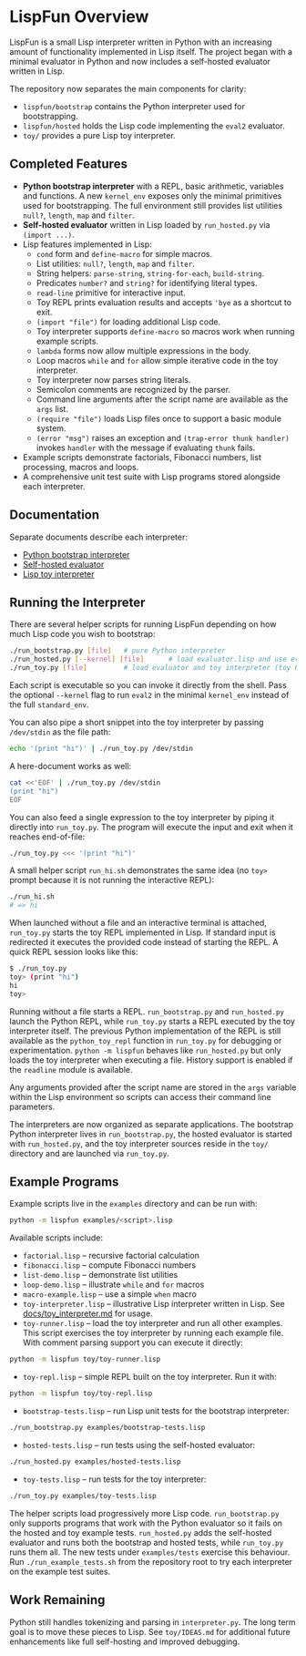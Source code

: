 # LispFun Overview

LispFun is a small Lisp interpreter written in Python with an increasing amount of functionality implemented in Lisp itself. The project began with a minimal evaluator in Python and now includes a self-hosted evaluator written in Lisp.

The repository now separates the main components for clarity:

- `lispfun/bootstrap` contains the Python interpreter used for bootstrapping.
- `lispfun/hosted` holds the Lisp code implementing the `eval2` evaluator.
- `toy/` provides a pure Lisp toy interpreter.

## Completed Features

- **Python bootstrap interpreter** with a REPL, basic arithmetic, variables and functions. A new `kernel_env` exposes only the minimal primitives used for bootstrapping. The full environment still provides list utilities `null?`, `length`, `map` and `filter`.
- **Self-hosted evaluator** written in Lisp loaded by `run_hosted.py` via `(import ...)`.
- Lisp features implemented in Lisp:
  - `cond` form and `define-macro` for simple macros.
  - List utilities: `null?`, `length`, `map` and `filter`.
  - String helpers: `parse-string`, `string-for-each`, `build-string`.
  - Predicates `number?` and `string?` for identifying literal types.
  - `read-line` primitive for interactive input.
  - Toy REPL prints evaluation results and accepts `'bye` as a shortcut to exit.
  - `(import "file")` for loading additional Lisp code.
  - Toy interpreter supports `define-macro` so macros work when running example scripts.
  - `lambda` forms now allow multiple expressions in the body.
  - Loop macros `while` and `for` allow simple iterative code in the toy interpreter.
  - Toy interpreter now parses string literals.
  - Semicolon comments are recognized by the parser.
  - Command line arguments after the script name are available as the `args` list.
  - `(require "file")` loads Lisp files once to support a basic module system.
  - `(error "msg")` raises an exception and `(trap-error thunk handler)`
    invokes `handler` with the message if evaluating `thunk` fails.
- Example scripts demonstrate factorials, Fibonacci numbers, list processing, macros and loops.
- A comprehensive unit test suite with Lisp programs stored alongside each interpreter.

## Documentation

Separate documents describe each interpreter:

- [Python bootstrap interpreter](docs/bootstrap_interpreter.md)
- [Self-hosted evaluator](docs/self_hosted_evaluator.md)
- [Lisp toy interpreter](docs/toy_interpreter.md)

## Running the Interpreter

There are several helper scripts for running LispFun depending on how much Lisp code
you wish to bootstrap:

```bash
./run_bootstrap.py [file]   # pure Python interpreter
./run_hosted.py [--kernel] [file]      # load evaluator.lisp and use eval2
./run_toy.py [file]         # load evaluator and toy interpreter (toy REPL)
```
Each script is executable so you can invoke it directly from the shell.
Pass the optional ``--kernel`` flag to run ``eval2`` in the minimal
``kernel_env`` instead of the full ``standard_env``.

You can also pipe a short snippet into the toy interpreter by passing
`/dev/stdin` as the file path:

```bash
echo '(print "hi")' | ./run_toy.py /dev/stdin
```

A here-document works as well:

```bash
cat <<'EOF' | ./run_toy.py /dev/stdin
(print "hi")
EOF
```

You can also feed a single expression to the toy interpreter by piping it
directly into `run_toy.py`. The program will execute the input and exit
when it reaches end-of-file:

```bash
./run_toy.py <<< '(print "hi")'
```

A small helper script `run_hi.sh` demonstrates the same idea (no `toy>` prompt
because it is not running the interactive REPL):

```bash
./run_hi.sh
# => hi
```

When launched without a file and an interactive terminal is attached,
`run_toy.py` starts the toy REPL implemented in Lisp. If standard input is redirected it
executes the provided code instead of starting the REPL.  A quick REPL
session looks like this:

```bash
$ ./run_toy.py
toy> (print "hi")
hi
toy>
```

Running without a file starts a REPL. `run_bootstrap.py` and `run_hosted.py`
launch the Python REPL, while `run_toy.py` starts a REPL executed by the toy
interpreter itself. The previous Python implementation of the REPL is still
available as the `python_toy_repl` function in `run_toy.py` for debugging or
experimentation.
`python -m lispfun` behaves like `run_hosted.py` but only loads the toy
interpreter when executing a file. History support is enabled if the `readline`
module is available.

Any arguments provided after the script name are stored in the `args` variable
within the Lisp environment so scripts can access their command line parameters.

The interpreters are now organized as separate applications. The bootstrap
Python interpreter lives in `run_bootstrap.py`, the hosted evaluator is started
with `run_hosted.py`, and the toy interpreter sources reside in the `toy/`
directory and are launched via `run_toy.py`.

## Example Programs

Example scripts live in the `examples` directory and can be run with:

```bash
python -m lispfun examples/<script>.lisp
```

Available scripts include:

- `factorial.lisp` – recursive factorial calculation
- `fibonacci.lisp` – compute Fibonacci numbers
- `list-demo.lisp` – demonstrate list utilities
- `loop-demo.lisp` – illustrate `while` and `for` macros
- `macro-example.lisp` – use a simple `when` macro
- `toy-interpreter.lisp` – illustrative Lisp interpreter written in Lisp. See [docs/toy_interpreter.md](docs/toy_interpreter.md) for usage.
- `toy-runner.lisp` – load the toy interpreter and run all other examples.
  This script exercises the toy interpreter by running each example file.
  With comment parsing support you can execute it directly:

```bash
python -m lispfun toy/toy-runner.lisp
```
- `toy-repl.lisp` – simple REPL built on the toy interpreter. Run it with:

```bash
python -m lispfun toy/toy-repl.lisp
```
- `bootstrap-tests.lisp` – run Lisp unit tests for the bootstrap interpreter:

```bash
./run_bootstrap.py examples/bootstrap-tests.lisp
```
- `hosted-tests.lisp` – run tests using the self-hosted evaluator:

```bash
./run_hosted.py examples/hosted-tests.lisp
```
- `toy-tests.lisp` – run tests for the toy interpreter:

```bash
./run_toy.py examples/toy-tests.lisp
```

The helper scripts load progressively more Lisp code. `run_bootstrap.py`
only supports programs that work with the Python evaluator so it fails on
the hosted and toy example tests. `run_hosted.py` adds the self-hosted
evaluator and runs both the bootstrap and hosted tests, while `run_toy.py`
runs them all. The new tests under `examples/tests` exercise this behaviour.
Run `./run_example_tests.sh` from the repository root to try each interpreter on the example test suites.


## Work Remaining

Python still handles tokenizing and parsing in `interpreter.py`. The long term goal is to move these pieces to Lisp. See `toy/IDEAS.md` for additional future enhancements like full self-hosting and improved debugging.


